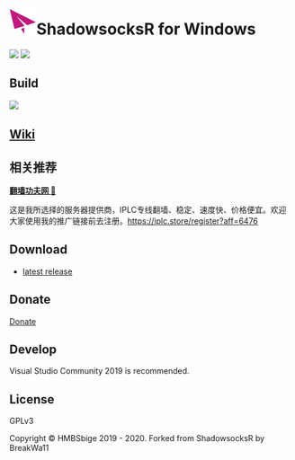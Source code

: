 <img src="shadowsocks-csharp/Resources/ssw128.png" width="48"/>ShadowsocksR for Windows
=======================

[![](https://img.shields.io/badge/Telegram-Channel-blue)](https://t.me/ShadowsocksR_Windows)
[![](https://img.shields.io/badge/Telegram-Group-green)](https://t.me/joinchat/Gn-Aa0-j4Hdthl502zlIlQ)

## Build

[![](https://github.com/HMBSbige/ShadowsocksR-Windows/workflows/GitHub%20CI/badge.svg)](https://github.com/HMBSbige/ShadowsocksR-Windows/actions)

## [Wiki](https://github.com/HMBSbige/ShadowsocksR-Windows/wiki)

## 相关推荐

[**翻墙功夫网 :100:**](https://iplc.store/register?aff=6476)

这是我所选择的服务器提供商，IPLC专线翻墙、稳定、速度快、价格便宜。欢迎大家使用我的推广链接前去注册。https://iplc.store/register?aff=6476

## Download

* [latest release]

## Donate
[Donate](./pic/wechat.jpg)

## Develop

Visual Studio Community 2019 is recommended.

## License

GPLv3

Copyright © HMBSbige 2019 - 2020. Forked from ShadowsocksR by BreakWa11

[latest release]: https://github.com/HMBSbige/ShadowsocksR-Windows/releases
